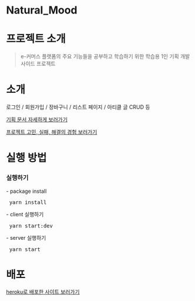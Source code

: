 # Natural_Mood

<h1> 프로젝트 소개 </h1>
<blockquote> e-커머스 플랫폼의 주요 기능들을 공부하고 학습하기 위한 학습용 1인 기획 개발 사이드 프로젝트 </blockquote>

<h1> 소개 </h1>
<p> 로그인 / 회원가입 / 장바구니 / 리스트 페이지 / 아티클 글 CRUD 등 </p>
<a href= "https://www.notion.so/d7b07ccbf7304cbab2583e75f4b8c93c">
  <p>기획 문서 자세하게 보러가기</p>
</a>

<a href= "https://jeveloper.tistory.com/9">
  <p>프로젝트 고민, 실패, 해결의 경험 보러가기</p>
</a>

<h1> 실행 방법 </h1>

<h3> 실행하기  </h3>
- package install
<pre> yarn install  </pre>
- client 실행하기
<pre> yarn start:dev  </pre>
- server 실행하기
<pre> yarn start  </pre>

<h1> 배포 </h1>

<a href="https://natural-mood.herokuapp.com/">
  <p> heroku로 배포한 사이트 보러가기 </p>
</a>
